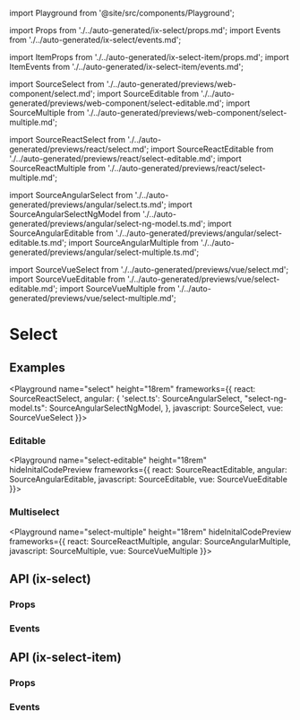 import Playground from '@site/src/components/Playground';

import Props from './../auto-generated/ix-select/props.md';
import Events from './../auto-generated/ix-select/events.md';

import ItemProps from './../auto-generated/ix-select-item/props.md';
import ItemEvents from './../auto-generated/ix-select-item/events.md';

import SourceSelect from './../auto-generated/previews/web-component/select.md';
import SourceEditable from './../auto-generated/previews/web-component/select-editable.md';
import SourceMultiple from './../auto-generated/previews/web-component/select-multiple.md';

import SourceReactSelect from './../auto-generated/previews/react/select.md';
import SourceReactEditable from './../auto-generated/previews/react/select-editable.md';
import SourceReactMultiple from './../auto-generated/previews/react/select-multiple.md';

import SourceAngularSelect from './../auto-generated/previews/angular/select.ts.md';
import SourceAngularSelectNgModel from './../auto-generated/previews/angular/select-ng-model.ts.md';
import SourceAngularEditable from './../auto-generated/previews/angular/select-editable.ts.md';
import SourceAngularMultiple from './../auto-generated/previews/angular/select-multiple.ts.md';

import SourceVueSelect from './../auto-generated/previews/vue/select.md';
import SourceVueEditable from './../auto-generated/previews/vue/select-editable.md';
import SourceVueMultiple from './../auto-generated/previews/vue/select-multiple.md';

# Select

## Examples

<Playground
name="select" height="18rem"
frameworks={{
  react: SourceReactSelect,
  angular: {
    'select.ts': SourceAngularSelect,
    "select-ng-model.ts": SourceAngularSelectNgModel,
    },
  javascript: SourceSelect,
  vue: SourceVueSelect
}}></Playground>

### Editable

<Playground
name="select-editable" height="18rem"
hideInitalCodePreview
frameworks={{
  react: SourceReactEditable,
  angular: SourceAngularEditable,
  javascript: SourceEditable,
  vue: SourceVueEditable
}}></Playground>

### Multiselect

<Playground
name="select-multiple" height="18rem"
hideInitalCodePreview
frameworks={{
  react: SourceReactMultiple,
  angular: SourceAngularMultiple,
  javascript: SourceMultiple,
  vue: SourceVueMultiple
}}></Playground>

## API (ix-select)

### Props

<Props />

### Events

<Events />

## API (ix-select-item)

### Props

<ItemProps />

### Events

<ItemEvents />
